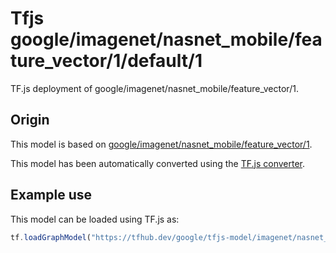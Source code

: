 # Tfjs google/imagenet/nasnet_mobile/feature_vector/1/default/1
TF.js deployment of google/imagenet/nasnet_mobile/feature_vector/1.

<!-- parent-model: google/imagenet/nasnet_mobile/feature_vector/1 -->

## Origin

This model is based on [google/imagenet/nasnet_mobile/feature_vector/1](https://tfhub.dev/google/imagenet/nasnet_mobile/feature_vector/1).

This model has been automatically converted using the [TF.js converter](https://github.com/tensorflow/tfjs/tree/master/tfjs-converter).

## Example use
This model can be loaded using TF.js as:

```javascript
tf.loadGraphModel("https://tfhub.dev/google/tfjs-model/imagenet/nasnet_mobile/feature_vector/1/default/1", { fromTFHub: true })
```
